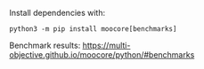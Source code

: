
Install dependencies with:

    python3 -m pip install moocore[benchmarks]


Benchmark results: https://multi-objective.github.io/moocore/python/#benchmarks
